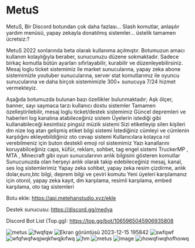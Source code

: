 # MetuS
MetuS, Bir Discord botundan çok daha fazlası...
Slash komutlar, anlaşılır yardım menüsü, yapay zekayla donatılmış sistemler... üstelik tamamen ücretsiz:?

MetuS 2022 sonlarında beta olarak kullanıma açılmıştır. Botumuzun amacı kullanım kolaylığıyla beraber, sunucunuzu düzene sokmaktadır. Sadece birkaç komutla bütün ayarları sıfırlayabilir, kurabilir ve düzenleyebilirsiniz. Mesaj loglu ticket sistemimiz ile market sunucularına, yapay zeka abone sistemimizle youtuber sunucularına, server stat komutlarımız ile oyuncu sunucularına ve daha birçok sistemimizle 300+ sunucuya 7/24 hizmet vermekteyiz. 

Aşağıda botumuzda bulunan bazı özellikler bulunmaktadır;
Aşk ölçer, banner, sayı saymaca tarzı kullanıcı dostu sistemler
Tamamen özelleştirilebilir, mesaj loglu ticket/destek sistemimiz
Güncel depremleri ve haberleri log kanalına atabileceğiniz sistem
Üyelerin istediği gibi kullanabileceği kesintisiz pingsiz müzik sistemi
Sizi etiketleyip silen kişileri dm nize log atan gelişmiş etiket bilgi sistemi
İstediğiniz cümleyi ve cümlenin karşılığını ekleyebildiğiniz oto cevap sistemi
Kullanıcılara kolayca rol verebilmeniz için buton destekli emoji rol sistemimiz
Yazı kanallarını koruyabilceğiniz caps, küfür, reklam, sohbet, tag engel sistemi
TruckerMP , MTA , Minecraft gibi oyun sunucularının anlık bilgisini gösteren komutlar
Sunucunuzda olan herşeyi anlık olarak takip edebileceğiniz mesaj, kanal, ses log sistemlerimiz
Yapay zeka sohbet, yapay zeka resim çizdirme, anlık dolar,euro,btc bilgi, deprem bilgi ve çeviri komutu
Yeni üyeleri karşılamanız için otorol, yapay zeka kayıt, dm karşılama, resimli karşılama, embed karşılama, oto tag sistemleri


Botu ekle: https://api.metehanstudio.xyz/ekle

Destek sunucusu: https://discord.gg/medya

Discord Bot List (Top.gg): https://top.gg/bot/1065965045906935808



![metus](https://github.com/Metukan/MetuS/assets/119117608/17477f4a-a572-43de-b617-5017de48ec4a)
![fwqfqw](https://github.com/Metukan/MetuS/assets/119117608/578ea3ff-e383-4e4c-a127-5d857c1af580)
![Ekran görüntüsü 2023-12-15 195842](https://github.com/Metukan/MetuS/assets/119117608/41bbb6a2-365f-49dd-a89e-5843832f8b97)
![swfqwf](https://github.com/Metukan/MetuS/assets/119117608/9fa94272-cbaf-40ef-9c3f-9b2f1e691eab)
![wfqfwqfwqjwqkfwqjkıfwq](https://github.com/Metukan/MetuS/assets/119117608/4ea3a2e4-e607-4820-a267-9260a02615da)
![hm](https://github.com/Metukan/MetuS/assets/119117608/fd41220a-b981-4703-8d33-7c829753a4a8)
![metus](https://github.com/Metukan/MetuS/assets/119117608/e94b1f4b-3b9b-40ef-97d7-b66d58c7afe4)
![image](https://github.com/Metukan/MetuS/assets/119117608/45a34cdb-3d6a-42bf-a937-952733f20415)
![ıhowqfıwqhofhoıwq](https://github.com/Metukan/MetuS/assets/119117608/7a66df70-78b5-43c4-8302-dfc718392add)
